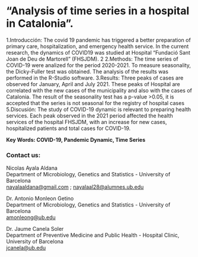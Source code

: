 # “Analysis of time series in a hospital in Catalonia”.

1.Introducción: The covid 19 pandemic has triggered a better preparation of primary care, hospitalization, and emergency health service. In the current research, the dynamics of COVID19 was studied at Hospital “Fundació Sant Joan de Deu de Martorell” (FHSJDM). 2
2.Methods: The time series of COVID-19 were analized for the period 2020-2021. To measure seasonality, the Dicky-Fuller test was obtained. The analysis of the results was performed in the R-Studio software.
3.Results: Three peaks of cases are observed for January, April and July 2021. These peaks of Hospital are correlated with the new cases of the municipality and also with the cases of Catalonia. The result of the seasonality test has a p-value >0.05, it is accepted that the series is not seasonal for the registry of hospital cases 5.Discusión: The study of COVID-19 dynamic is relevant to preparing health services. Each peak observed in the 2021 period affected the health services of the hospital FHSJDM, with an increase for new cases, hospitalized patients and total cases for COVID-19. 

**Key Words: COVID-19, Pandemic Dynamic, Time Series**

### Contact us:
Nicolas Ayala Aldana <br>
Department of Microbiology, Genetics and Statistics - University of Barcelona <br>
nayalaaldana@gmail.com ; nayalaal28@alumnes.ub.edu <br>

Dr. Antonio Monleon Getino <br>
Department of Microbiology, Genetics and Statistics - University of Barcelona <br>
amonleong@ub.edu <br>

Dr. Jaume Canela Soler <br>
Department of Preventive Medicine and Public Health - Hospital Clinic, University of Barcelona <br>
jcanela@ub.edu <br>
